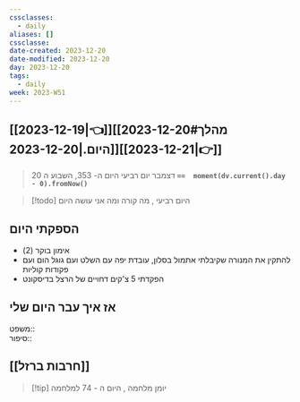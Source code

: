 ```yaml
---
cssclasses:
  - daily
aliases: []
cssclasse: 
date-created: 2023-12-20
date-modified: 2023-12-20
day: 2023-12-20
tags:
  - daily
week: 2023-W51
---
```


## [[2023-12-19|👈]][[2023-12-20#מהלך היום.|2023-12-20]][[2023-12-21|👉]]

>  20 דצמבר יום רביעי היום ה- 353, השבוע ה **`==  moment(dv.current().day - 0).fromNow()`**

 > [!todo] היום רביעי , מה קורה ומה אני עושה היום

## הספקתי היום

- אימון בוקר (2)
- להתקין את המנורה שקיבלתי אתמול בסלון, עובדת יפה עם השלט ועם גוגל הום ועם פקודות קוליות
- הפקדתי 5 צ'קים דחויים של הרצל בדיסקונט

## אז איך עבר היום שלי

משפט::  
סיפור::

## [[חרבות ברזל]]

> [!tip]  יומן מלחמה , היום ה - 74 למלחמה
